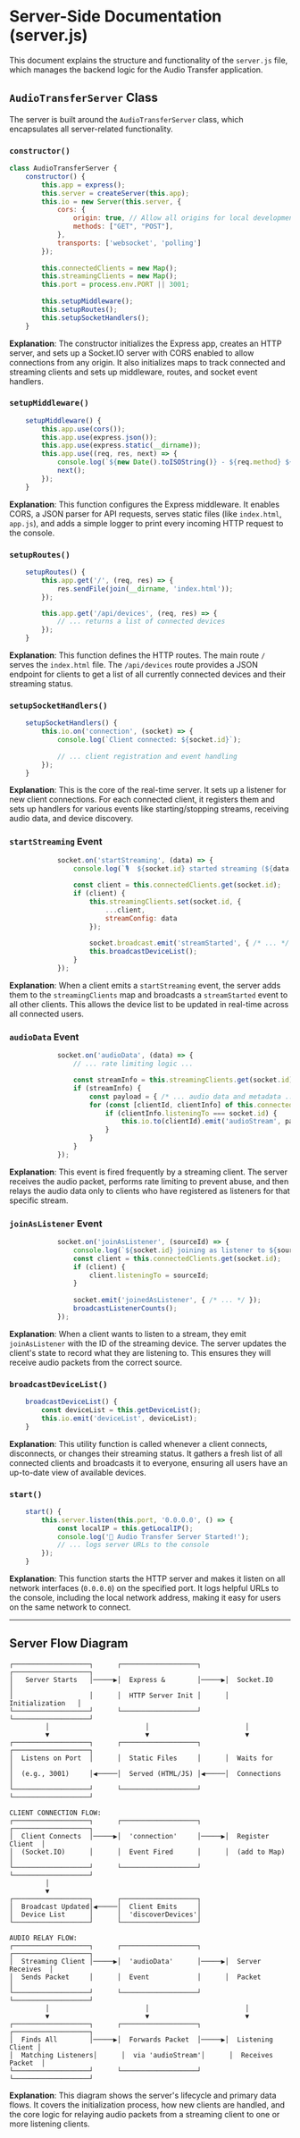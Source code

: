 # Server-Side Documentation (server.js)

This document explains the structure and functionality of the `server.js` file, which manages the backend logic for the Audio Transfer application.

## `AudioTransferServer` Class

The server is built around the `AudioTransferServer` class, which encapsulates all server-related functionality.

### `constructor()`

```javascript
class AudioTransferServer {
    constructor() {
        this.app = express();
        this.server = createServer(this.app);
        this.io = new Server(this.server, {
            cors: {
                origin: true, // Allow all origins for local development
                methods: ["GET", "POST"],
            },
            transports: ['websocket', 'polling']
        });
        
        this.connectedClients = new Map();
        this.streamingClients = new Map();
        this.port = process.env.PORT || 3001;
        
        this.setupMiddleware();
        this.setupRoutes();
        this.setupSocketHandlers();
    }
```

**Explanation**:
The constructor initializes the Express app, creates an HTTP server, and sets up a Socket.IO server with CORS enabled to allow connections from any origin. It also initializes maps to track connected and streaming clients and sets up middleware, routes, and socket event handlers.

### `setupMiddleware()`

```javascript
    setupMiddleware() {
        this.app.use(cors());
        this.app.use(express.json());
        this.app.use(express.static(__dirname));
        this.app.use((req, res, next) => {
            console.log(`${new Date().toISOString()} - ${req.method} ${req.url}`);
            next();
        });
    }
```

**Explanation**:
This function configures the Express middleware. It enables CORS, a JSON parser for API requests, serves static files (like `index.html`, `app.js`), and adds a simple logger to print every incoming HTTP request to the console.

### `setupRoutes()`

```javascript
    setupRoutes() {
        this.app.get('/', (req, res) => {
            res.sendFile(join(__dirname, 'index.html'));
        });

        this.app.get('/api/devices', (req, res) => {
            // ... returns a list of connected devices
        });
    }
```

**Explanation**:
This function defines the HTTP routes. The main route `/` serves the `index.html` file. The `/api/devices` route provides a JSON endpoint for clients to get a list of all currently connected devices and their streaming status.

### `setupSocketHandlers()`

```javascript
    setupSocketHandlers() {
        this.io.on('connection', (socket) => {
            console.log(`Client connected: ${socket.id}`);
            
            // ... client registration and event handling
        });
    }
```

**Explanation**:
This is the core of the real-time server. It sets up a listener for new client connections. For each connected client, it registers them and sets up handlers for various events like starting/stopping streams, receiving audio data, and device discovery.

### `startStreaming` Event

```javascript
            socket.on('startStreaming', (data) => {
                console.log(`🎙️  ${socket.id} started streaming (${data.source}, ${data.quality})`);
                
                const client = this.connectedClients.get(socket.id);
                if (client) {
                    this.streamingClients.set(socket.id, {
                        ...client,
                        streamConfig: data
                    });
                
                    socket.broadcast.emit('streamStarted', { /* ... */ });
                    this.broadcastDeviceList();
                }
            });
```

**Explanation**:
When a client emits a `startStreaming` event, the server adds them to the `streamingClients` map and broadcasts a `streamStarted` event to all other clients. This allows the device list to be updated in real-time across all connected users.

### `audioData` Event

```javascript
            socket.on('audioData', (data) => {
                // ... rate limiting logic ...

                const streamInfo = this.streamingClients.get(socket.id);
                if (streamInfo) {
                    const payload = { /* ... audio data and metadata ... */ };
                    for (const [clientId, clientInfo] of this.connectedClients.entries()) {
                        if (clientInfo.listeningTo === socket.id) {
                            this.io.to(clientId).emit('audioStream', payload);
                        }
                    }
                }
            });
```

**Explanation**:
This event is fired frequently by a streaming client. The server receives the audio packet, performs rate limiting to prevent abuse, and then relays the audio data only to clients who have registered as listeners for that specific stream.

### `joinAsListener` Event

```javascript
            socket.on('joinAsListener', (sourceId) => {
                console.log(`${socket.id} joining as listener to ${sourceId}`);
                const client = this.connectedClients.get(socket.id);
                if (client) {
                    client.listeningTo = sourceId;
                }
                
                socket.emit('joinedAsListener', { /* ... */ });
                broadcastListenerCounts();
            });
```

**Explanation**:
When a client wants to listen to a stream, they emit `joinAsListener` with the ID of the streaming device. The server updates the client's state to record what they are listening to. This ensures they will receive audio packets from the correct source.

### `broadcastDeviceList()`

```javascript
    broadcastDeviceList() {
        const deviceList = this.getDeviceList();
        this.io.emit('deviceList', deviceList);
    }
```

**Explanation**:
This utility function is called whenever a client connects, disconnects, or changes their streaming status. It gathers a fresh list of all connected clients and broadcasts it to everyone, ensuring all users have an up-to-date view of available devices.

### `start()`

```javascript
    start() {
        this.server.listen(this.port, '0.0.0.0', () => {
            const localIP = this.getLocalIP();
            console.log('🎵 Audio Transfer Server Started!');
            // ... logs server URLs to the console
        });
    }
```

**Explanation**:
This function starts the HTTP server and makes it listen on all network interfaces (`0.0.0.0`) on the specified port. It logs helpful URLs to the console, including the local network address, making it easy for users on the same network to connect.

---

## Server Flow Diagram

```
┌───────────────────┐      ┌───────────────────┐      ┌───────────────────┐
│   Server Starts   │─────▶│  Express &        │─────▶│  Socket.IO        │
│                   │      │  HTTP Server Init │      │  Initialization   │
└───────────────────┘      └───────────────────┘      └───────────────────┘
         │                        │                        │
         ▼                        ▼                        ▼
┌───────────────────┐      ┌───────────────────┐      ┌───────────────────┐
│  Listens on Port  │      │  Static Files     │      │  Waits for        │
│  (e.g., 3001)     │◀─────│  Served (HTML/JS) │◀─────│  Connections      │
└───────────────────┘      └───────────────────┘      └───────────────────┘

CLIENT CONNECTION FLOW:
┌───────────────────┐      ┌───────────────────┐      ┌───────────────────┐
│  Client Connects  │─────▶│  'connection'     │─────▶│  Register Client  │
│  (Socket.IO)      │      │  Event Fired      │      │  (add to Map)     │
└───────────────────┘      └───────────────────┘      └───────────────────┘
         │
         ▼
┌───────────────────┐      ┌───────────────────┐
│  Broadcast Updated│◀─────│  Client Emits     │
│  Device List      │      │  'discoverDevices'│
└───────────────────┘      └───────────────────┘

AUDIO RELAY FLOW:
┌───────────────────┐      ┌───────────────────┐      ┌───────────────────┐
│  Streaming Client │─────▶│  'audioData'      │─────▶│  Server Receives  │
│  Sends Packet     │      │  Event            │      │  Packet           │
└───────────────────┘      └───────────────────┘      └───────────────────┘
         │                        │                        │
         ▼                        ▼                        ▼
┌───────────────────┐      ┌───────────────────┐      ┌───────────────────┐
│  Finds All        │─────▶│  Forwards Packet  │─────▶│  Listening Client │
│  Matching Listeners│      │  via 'audioStream'│      │  Receives Packet  │
└───────────────────┘      └───────────────────┘      └───────────────────┘
```
**Explanation**:
This diagram shows the server's lifecycle and primary data flows. It covers the initialization process, how new clients are handled, and the core logic for relaying audio packets from a streaming client to one or more listening clients.